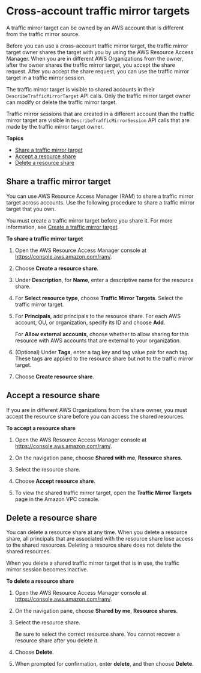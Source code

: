 # Cross\-account traffic mirror targets<a name="cross-account-traffic-mirroring-targets"></a>

A traffic mirror target can be owned by an AWS account that is different from the traffic mirror source\.

Before you can use a cross\-account traffic mirror target, the traffic mirror target owner shares the target with you by using the AWS Resource Access Manager\. When you are in different AWS Organizations from the owner, after the owner shares the traffic mirror target, you accept the share request\. After you accept the share request, you can use the traffic mirror target in a traffic mirror session\. 

The traffic mirror target is visible to shared accounts in their `DescribeTrafficMirrorTarget` API calls\. Only the traffic mirror target owner can modify or delete the traffic mirror target\.

Traffic mirror sessions that are created in a different account than the traffic mirror target are visible in `DescribeTrafficMirrorSession` API calls that are made by the traffic mirror target owner\.

**Topics**
+ [Share a traffic mirror target](#tm-sharing)
+ [Accept a resource share](#tm-share-accept)
+ [Delete a resource share](#tm-delete-share)

## Share a traffic mirror target<a name="tm-sharing"></a>

You can use AWS Resource Access Manager \(RAM\) to share a traffic mirror target across accounts\. Use the following procedure to share a traffic mirror target that you own\.

You must create a traffic mirror target before you share it\. For more information, see [Create a traffic mirror target](traffic-mirroring-target.md#create-traffic-mirroring-target)\.

**To share a traffic mirror target**

1. Open the AWS Resource Access Manager console at [https://console\.aws\.amazon\.com/ram/](https://console.aws.amazon.com/ram/)\.

1. Choose **Create a resource share**\.

1. Under **Description**, for **Name**, enter a descriptive name for the resource share\.

1. For **Select resource type**, choose **Traffic Mirror Targets**\. Select the traffic mirror target\.

1. For **Principals**, add principals to the resource share\. For each AWS account, OU, or organization, specify its ID and choose **Add**\.

   For **Allow external accounts**, choose whether to allow sharing for this resource with AWS accounts that are external to your organization\.

1. \(Optional\) Under **Tags**, enter a tag key and tag value pair for each tag\. These tags are applied to the resource share but not to the traffic mirror target\.

1. Choose **Create resource share**\.

## Accept a resource share<a name="tm-share-accept"></a>

 If you are in different AWS Organizations from the share owner, you must accept the resource share before you can access the shared resources\.

**To accept a resource share**

1. Open the AWS Resource Access Manager console at [https://console\.aws\.amazon\.com/ram/](https://console.aws.amazon.com/ram/)\.

1. On the navigation pane, choose **Shared with me**, **Resource shares**\.

1. Select the resource share\.

1. Choose **Accept resource share**\.

1. To view the shared traffic mirror target, open the **Traffic Mirror Targets** page in the Amazon VPC console\.

## Delete a resource share<a name="tm-delete-share"></a>

You can delete a resource share at any time\. When you delete a resource share, all principals that are associated with the resource share lose access to the shared resources\. Deleting a resource share does not delete the shared resources\. 

When you delete a shared traffic mirror target that is in use, the traffic mirror session becomes inactive\.

**To delete a resource share**

1. Open the AWS Resource Access Manager console at [https://console\.aws\.amazon\.com/ram/](https://console.aws.amazon.com/ram/)\.

1. On the navigation pane, choose **Shared by me**, **Resource shares**\.

1. Select the resource share\.

    Be sure to select the correct resource share\. You cannot recover a resource share after you delete it\.

1. Choose **Delete**\.

1. When prompted for confirmation, enter **delete**, and then choose **Delete**\.